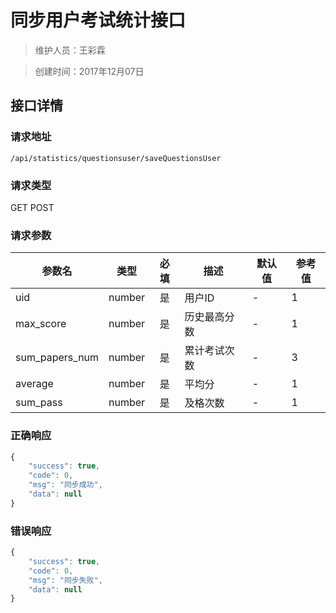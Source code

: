 # 同步用户考试统计接口

> 维护人员：王彩霖

> 创建时间：2017年12月07日

## 接口详情

### 请求地址
```
/api/statistics/questionsuser/saveQuestionsUser
```

### 请求类型
GET POST

### 请求参数
| 参数名 | 类型 | 必填 | 描述 | 默认值 | 参考值 |
| --- | :---: | :---: | --- | --- | --- |
| uid | number | 是 | 用户ID | - | 1 |
| max_score | number | 是 | 历史最高分数 | - | 1 |
| sum_papers_num | number | 是 | 累计考试次数 | - | 3 |
| average | number | 是 | 平均分 | - | 1 |
| sum_pass | number | 是 | 及格次数 | - | 1 |

### 正确响应
```javascript
{
    "success": true,
    "code": 0,
    "msg": "同步成功",
    "data": null
}
```

### 错误响应
```javascript
{
    "success": true,
    "code": 0,
    "msg": "同步失败",
    "data": null
}
```
